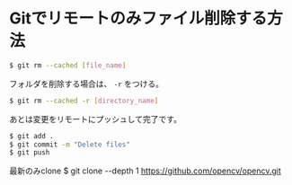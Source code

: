 # Gitでリモートのみファイル削除する方法

```sh
$ git rm --cached [file_name]
```

フォルダを削除する場合は、 `-r` をつける。

```sh
$ git rm --cached -r [directory_name]
```

あとは変更をリモートにプッシュして完了です。

```sh
$ git add .
$ git commit -m "Delete files"
$ git push
```

最新のみclone
$ git clone --depth 1 https://github.com/opencv/opencv.git
